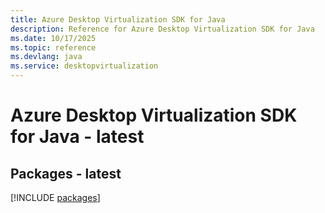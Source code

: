 ```yaml
---
title: Azure Desktop Virtualization SDK for Java
description: Reference for Azure Desktop Virtualization SDK for Java
ms.date: 10/17/2025
ms.topic: reference
ms.devlang: java
ms.service: desktopvirtualization
---
```

# Azure Desktop Virtualization SDK for Java - latest
## Packages - latest
[!INCLUDE [packages](desktop-virtualization-index.md)]
